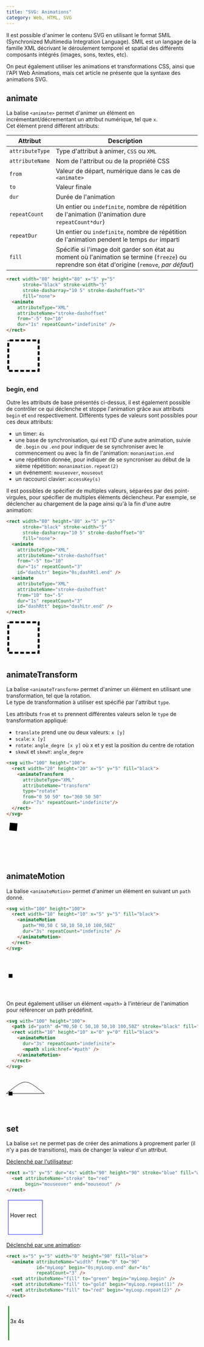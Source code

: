 ```yaml
---
title: "SVG: Animations"
category: Web, HTML, SVG
---
```


Il est possible d'animer le contenu SVG en utilisant le format SMIL (Synchronized Multimedia Integration Language). SMIL est un langage de la famille XML décrivant le déroulement temporel et spatial des différents composants intégrés (images, sons, textes, etc).  

On peut également utiliser les animations et transformations CSS, ainsi que l'API Web Animations, mais cet article ne présente que la syntaxe des animations SVG.

## animate

La balise `<animate>` permet d'animer un élément en incrémentant/décrementant un attribut numérique, tel que `x`.  
Cet élément prend différent attributs:

| Attribut        | Description
|---              |---
| `attributeType` | Type d'attribut à animer, `CSS` ou `XML`
| `attributeName` | Nom de l'attribut ou de la propriété CSS
| `from`          | Valeur de départ, numérique dans le cas de `<animate>`
| `to`            | Valeur finale
| `dur`           | Durée de l'animation
| `repeatCount`   | Un entier ou `indefinite`, nombre de répétition de l'animation (l'animation dure `repeatCount*dur`)
| `repeatDur`     | Un entier ou `indefinite`, nombre de répétition de l'animation pendent le temps `dur` imparti
| `fill`          | Spécifie si l'image doit garder son état au moment où l'animation se termine (`freeze`) ou reprendre son état d'origine (`remove`, *par défaut*)

``` html
<rect width="80" height="80" x="5" y="5"
      stroke="black" stroke-width="5"
      stroke-dasharray="10 5" stroke-dashoffset="0"
      fill="none">
  <animate
    attributeType="XML"
    attributeName="stroke-dashoffset"
    from="-5" to="10"
    dur="1s" repeatCount="indefinite" />
</rect>
```

<svg with="100" height="100">
  <rect width="80" height="80" x="5" y="5"
    stroke="black" stroke-width="5" stroke-dasharray="10 5" stroke-dashoffset="0" fill="none">
    <animate
      attributeType="XML"
      attributeName="stroke-dashoffset"
      from="-5" to="10"
      dur="1s" repeatCount="indefinite" />
  </rect>
</svg>

### begin, end

Outre les attributs de base présentés ci-dessus, il est également possible de contrôler ce qui déclenche et stoppe l'animation grâce aux attributs `begin` et `end` respectivement.
Différents types de valeurs sont possibles pour ces deux attributs:
- un timer: `4s`
- une base de synchronisation, qui est l'ID d'une autre animation, suivie de `.begin` ou `.end` pour indiquer de se synchroniser avec le commencement ou avec la fin de l'animation: `monanimation.end`
- une répétition donnée, pour indiquer de se syncroniser au début de la xième répétition: `monanimation.repeat(2)`
- un événement: `mouseover`, `mouseout`
- un raccourci clavier: `accessKey(s)`

Il est possibles de spécifier de multiples valeurs, séparées par des point-virgules, pour spécifier de multiples éléments déclencheur. Par exemple, se déclencher au chargement de la page ainsi qu'à la fin d'une autre animation:

``` html
<rect width="80" height="80" x="5" y="5"
      stroke="black" stroke-width="5"
      stroke-dasharray="10 5" stroke-dashoffset="0"
      fill="none">
  <animate
    attributeType="XML"
    attributeName="stroke-dashoffset"
    from="-5" to="10"
    dur="1s" repeatCount="3"
    id="dashLtr" begin="0s;dashRtl.end" />
  <animate
    attributeType="XML"
    attributeName="stroke-dashoffset"
    from="10" to="-5"
    dur="1s" repeatCount="3"
    id="dashRtt" begin="dashLtr.end" />
</rect>
```

<svg with="100" height="100">
  <rect width="80" height="80" x="5" y="5"
    stroke="black" stroke-width="5" stroke-dasharray="10 5" stroke-dashoffset="0" fill="none">
    <animate
      id="dashLr"
      attributeType="XML"
      attributeName="stroke-dashoffset"
      from="-5" to="10"
      begin="0s;dashRl.end"
      dur="1s" repeatCount="3"/>
    <animate
      id="dashRl"
      attributeType="XML"
      attributeName="stroke-dashoffset"
      from="10" to="-5"
      begin="dashLr.end"
      dur="1s" repeatCount="3"/>
  </rect>
</svg>

## animateTransform

La balise `<animateTransform>` permet d'animer un élément en utilisant une transformation, tel que la rotation.  
  Le type de transformation à utiliser est spécifié par l'attribut `type`.

Les attributs `from` et `to` prennent différentes valeurs selon le `type` de transformation appliqué:
* `translate` prend une ou deux valeurs: `x [y]`
* `scale`: `x [y]`
* `rotate`: `angle_degre [x y]` où x et y est la position du centre de rotation
* `skewX` et `skewY`: `angle_degre`

``` html
<svg with="100" height="100">
  <rect width="20" height="20" x="5" y="5" fill="black">
    <animateTransform
      attributeType="XML"
      attributeName="transform"
      type="rotate"
      from="0 50 50" to="360 50 50"
      dur="7s" repeatCount="indefinite"/>
  </rect>
</svg>
```

<svg with="100" height="100">
  <rect width="20" height="20" x="5" y="5" fill="black">
    <animateTransform
      attributeType="XML"
      attributeName="transform"
      type="rotate"
      from="0 50 50" to="360 50 50"
      dur="7s" repeatCount="indefinite"/>
  </rect>
</svg>

## animateMotion

La balise `<animateMotion>` permet d'animer un élément en suivant un `path` donné.

``` html
<svg with="100" height="100">
  <rect width="10" height="10" x="5" y="5" fill="black">
    <animateMotion
      path="M0,50 C 50,10 50,10 100,50Z"
      dur="3s" repeatCount="indefinite" />
    </animateMotion>
  </rect>
</svg>
```

<svg with="100" height="100">
  <rect width="10" height="10" x="0" y="0" fill="black">
    <animateMotion
      path="M0,50 C 50,10 50,10 100,50Z"
      dur="3s" repeatCount="indefinite" />
    </animateMotion>
  </rect>
</svg>

On peut également utiliser un élément `<mpath>` à l'intérieur de l'animation pour référencer un path prédéfinit.

``` html
<svg with="100" height="100">
  <path id="path" d="M0,50 C 50,10 50,10 100,50Z" stroke="black" fill="none" />
  <rect width="10" height="10" x="0" y="0" fill="black">
    <animateMotion
      dur="3s" repeatCount="indefinite">
      <mpath xlink:href="#path" />
    </animateMotion>
  </rect>
</svg>
```

<svg with="100" height="100">
  <path id="path" d="M0,50 C 50,10 50,10 100,50Z" stroke="black" fill="none" />
  <rect width="10" height="10" x="0" y="0" fill="black">
    <animateMotion
      dur="3s" repeatCount="indefinite">
      <mpath xlink:href="#path" />
    </animateMotion>
  </rect>
</svg>

## set

La balise `set` ne permet pas de créer des animations à proprement parler (il n'y a pas de transitions), mais de changer la valeur d'un attribut.

<ins>Déclenché par l'utilisateur</ins>:

``` html
<rect x="5" y="5" dur="4s" width="90" height="90" stroke="blue" fill="white">
  <set attributeName="stroke" to="red" 
       begin="mouseover" end="mouseout" />
</rect>
```

<svg width="100" height="100">
  <rect x="5" y="5" dur="4s" width="90" height="90" stroke="blue" fill="white">
     <set attributeName="stroke" to="red" 
          begin="mouseover" end="mouseout" />
  </rect>
  <text x="10" y="50" pointer-events="none">Hover rect</text>
</svg>

<ins>Déclenché par une animation</ins>:

``` html
<rect x="5" y="5" width="0" height="90" fill="blue">
  <animate attributeName="width" from="0" to="90"
           id="myLoop" begin="0s;myLoop.end" dur="4s"
           repeatCount="3" />
  <set attributeName="fill" to="green" begin="myLoop.begin" />
  <set attributeName="fill" to="gold" begin="myLoop.repeat(1)" />
  <set attributeName="fill" to="red" begin="myLoop.repeat(2)" />
</rect>
```

<svg width="100" height="100">
  <rect x="5" y="5" width="0" height="90" fill="blue">
    <animate attributeName="width" from="0" to="90"
             id="myLoop" begin="0s;myLoop.end" dur="4s"
             repeatCount="3" />
    <set attributeName="fill" to="green" begin="myLoop.begin" />
    <set attributeName="fill" to="gold" begin="myLoop.repeat(1)" />
    <set attributeName="fill" to="red" begin="myLoop.repeat(2)" />
  </rect>
  <text x="10" y="50">3x 4s</text>
</svg>